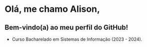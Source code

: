 # Olá, me chamo Alison,

## Bem-vindo(a) ao meu perfil do GitHub!

- Curso Bacharelado em Sistemas de Informação (2023 - 2024).
